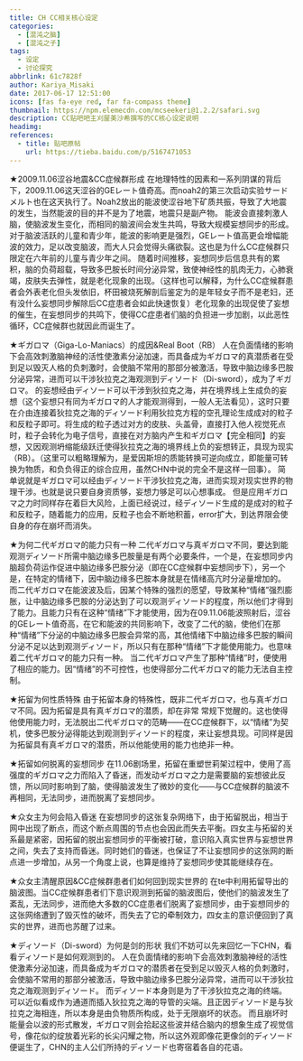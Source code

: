 ```yaml
---
title: CH CC相关核心设定
categories:
  - [混沌之脑]
  - [混沌之子]
tags:
  - 设定
  - 讨论探究
abbrlink: 61c7828f
author: Kariya_Misaki
date: 2017-06-17 12:51:00
icons: [fas fa-eye red, far fa-compass theme]
thumbnail: https://npm.elemecdn.com/mcseekeri@1.2.2/safari.svg
description: CC贴吧吧主刈屋美沙希撰写的CC核心设定说明
headimg:
references:
  - title: 贴吧原帖
    url: https://tieba.baidu.com/p/5167471053
---
```

★2009.11.06涩谷地震&CC症候群形成
在地理特性的因素和一系列阴谋的背后下，2009.11.06这天涩谷的GEレート值奇高。而noah2的第三次启动实验サードメルト也在这天执行了。Noah2放出的能波使涩谷地下矿质共振，导致了大地震的发生，当然能波的目的并不是为了地震，地震只是副产物。
能波会直接刺激人脑，使脑波发生变化，而相同的脑波间会发生共鸣，导致大规模妄想同步的形成。对于脑波活跃的儿童和青少年，能波的影响更是强烈，GEレート值高更会增幅能波的效力，足以改变脑波，而大人只会觉得头痛欲裂。这也是为什么CC症候群只限定在六年前的儿童与青少年之间。
随着时间推移，妄想同步后信息共有的累积，脑的负荷超载，导致多巴胺长时间分泌异常，致使神经性的肌肉无力，心肺衰竭，皮肤失去弹性，就是老化现象的出现。（这样也可以解释，为什么CC症候群患者会外表老化但头发依旧，杯田被烧死解剖后鉴定为的是年轻女子而不是老妇，还有没什么妄想同步解除后CC症患者会如此快速恢复）老化现象的出现促使了妄想的催生，在妄想同步的共鸣下，使得CC症患者们脑的负担进一步加剧，以此恶性循环，CC症候群也就因此而诞生了。

★ギガロマ（Giga-Lo-Maniacs）的成因&Real Boot（RB）
人在负面情绪的影响下会高效刺激脑神经的活性使激素分泌加速，而具备成为ギガロマ的真潜质者在受到足以毁灭人格的负刺激时，会使脑不常用的那部分被激活，导致中脑边缘多巴胺分泌异常，进而可以干涉狄拉克之海观测到ディソード（Di-sword），成为了ギガロマ。
的妄想经由ディソード可以干涉到狄拉克之海，并在境界线上生成负的妄想（这个妄想只有同为ギガロマ的人才能观测得到，一般人无法看见），这时只要在介由连接着狄拉克之海的ディソード利用狄拉克方程的空孔理论生成成对的粒子和反粒子即可。将生成的粒子透过对方的皮肤、头盖骨，直接打入他人视觉死点时，粒子会转化为电子信号，直接在对方脑内产生和ギガロマ【完全相同】的妄想，又因观测坍缩能级跃迁使得狄拉克之海的境界线上负的妄想转正，具现为现实（RB）。（这里可以粗略理解为，是爱因斯坦的质能转换可逆向成立，即能量可转换为物质，和负负得正的综合应用，虽然CHN中说的完全不是这样一回事）。
简单说就是ギガロマ可以经由ディソード干涉狄拉克之海，进而实现对现实世界的物理干涉。也就是说只要自身资质够，妄想力够足可以心想事成。
但是应用ギガロマ之力时同样存在着巨大风险，上面已经说过，经ディソード生成的是成对的粒子和反粒子，随着能力的应用，反粒子也会不断地积蓄，error扩大，到达界限会使自身的存在崩坏而消失。

★为何二代ギガロマ的能力只有一种
二代ギガロマ与真ギガロマ不同，要达到能观测ディソード所需中脑边缘多巴胺量是有两个必要条件，一个是，在妄想同步内脑超负荷运作促进中脑边缘多巴胺分泌（即在CC症候群中妄想同步下），另一个是，在特定的情绪下，因中脑边缘多巴胺本身就是在情绪高亢时分泌量增加的。
而二代ギガロマ在能波波及后，因某个特殊的强烈的愿望，导致某种“情绪”强烈膨胀，让中脑边缘多巴胺的分泌达到了可以观测ディソード的程度，所以他们才得到了能力。且能力只有在这种“情绪”下才能使用，因为在09.11.06能波照射后，涩谷的GEレート值奇高，在它和能波的共同影响下，改变了二代的脑，使他们在那种“情绪”下分泌的中脑边缘多巴胺会异常的高，其他情绪下中脑边缘多巴胺的瞬间分泌不足以达到观测ディソード，所以只有在那种“情绪”下才能使用能力。也意味着二代ギガロマ的能力只有一种。
当二代ギガロマ产生了那种“情绪”时，便使用了相应的能力。因“情绪”的不可控性，也使得部分二代ギガロマ的能力无法自主控制。

★拓留为何性质特殊
由于拓留本身的特殊性，既非二代ギガロマ，也与真ギガロマ不同。因为拓留是具有真ギガロマ的潜质，却在非常
常规下觉醒的。这也使得他使用能力时，无法脱出二代ギガロマ的范畴——在CC症候群下，以“情绪”为契机，使多巴胺分泌得能达到观测到ディソード的程度，来让妄想具现。可同样是因为拓留具有真ギガロマ的潜质，所以他能使用的能力也绝非一种。

★拓留如何脱离的妄想同步
在11.06剧场里，拓留在重塑世莉架过程中，使用了高强度的ギガロマ之力而陷入了昏迷，而发动ギガロマ之力是需要脑的妄想彼此反馈，所以同时影响到了脑，使得脑波发生了微妙的变化——与CC症候群的脑波不再相同，无法同步，进而脱离了妄想同步。

★众女主为何会陷入昏迷
在妄想同步的这张复杂网络下，由于拓留脱出，相当于网中出现了断点，而这个断点周围的节点也会因此而失去平衡。四女主与拓留的关系最是紧密，因拓留的脱出妄想同步的平衡被打破，意识陷入真实世界与妄想世界之间，失去了支持而昏迷。同时她们的昏迷，也保证了不让妄想同步的这张网的断点进一步增加，从另一个角度上说，也算是维持了妄想同步使其能继续存在。

★众女主清醒原因&CC症候群患者们如何回到现实世界的
在te中利用拓留导出的脑波图。当CC症候群患者们下意识观测到拓留的脑波图后，使他们的脑波发生了紊乱，无法同步，进而绝大多数的CC症患者们脱离了妄想同步，由于妄想同步的这张网络遭到了毁灭性的破坏，而失去了它的牵制效力，四女主的意识便回到了真实的世界，进而也苏醒了过来。

★ディソード（Di-sword）为何是剑的形状
我们不妨可以先来回忆一下CHN，看看ディソード是如何观测到的。
人在负面情绪的影响下会高效刺激脑神经的活性使激素分泌加速，而具备成为ギガロマ的潜质者在受到足以毁灭人格的负刺激时，会使脑不常用的那部分被激活，导致中脑边缘多巴胺分泌异常，进而可以干涉狄拉克之海观测到ディソード。
而ディソード本身则是为了干涉狄拉克之海的终端。可以近似看成作为通道而插入狄拉克之海的导管的尖端。且正因ディソード是与狄拉克之海相连，所以本身是由负物质所构成，处于无限崩坏的状态。
而且崩坏时能量会以波的形式散发，ギガロマ则会拾起这些波并结合脑内的想象生成了视觉信号，像花似的绽放着光彩的长尖闪耀之物，所以这外观即像花更像剑的ディソード便诞生了，CHN的主人公们所持的ディソード也寄宿着各自的花语。